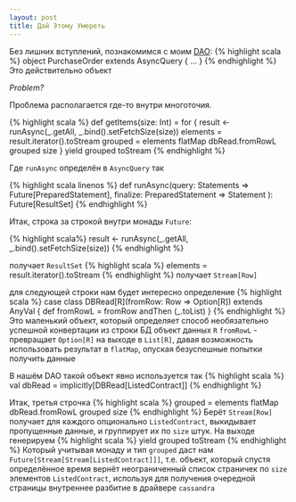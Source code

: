 ```yaml
---
layout: post
title: Дай Этому Умереть
---
```

Без лишних вступлений, познакомимся с моим [DAO](https://ru.wikipedia.org/wiki/Data_Access_Object): 
{% highlight scala %}
object PurchaseOrder extends AsyncQuery {
...
}
{% endhighlight %}
Это действительно объект

*Problem?*

Проблема располагается где-то внутри многоточия.

{% highlight scala %}
def getItems(size: Int) = for {
  result <- runAsync(_.getAll, _.bind().setFetchSize(size))
  elements = result.iterator().toStream
  grouped = elements flatMap dbRead.fromRowL grouped size
} yield grouped toStream
{% endhighlight %}

Где `runAsync` определён в `AsyncQuery` так

{% highlight scala linenos %}
def runAsync(query: Statements ⇒ Future[PreparedStatement],
             finalize: PreparedStatement ⇒ Statement
              ): Future[ResultSet]
{% endhighlight %}

Итак, строка за строкой внутри монады `Future`:

{% highlight scala%}
result <- runAsync(_.getAll, _.bind().setFetchSize(size))
{% endhighlight %}

получает `ResultSet` 
{% highlight scala %}
elements = result.iterator().toStream
{% endhighlight %}
получает `Stream[Row]`

для следующей строки нам будет интересно определение
{% highlight scala %}
case class DBRead[R](fromRow: Row ⇒ Option[R]) extends AnyVal {
  def fromRowL = fromRow andThen (_.toList)
}
{% endhighlight %}
Это маленький объект, который определяет способ необязательно успешной конвертации из строки БД объект данных `R`
`fromRowL` - превращает `Option[R]` на выходе в `List[R]`, давая возможность использовать результат в `flatMap`, опуская безуспешные попытки получить данные

В нашём DAO такой объект явно используется так
{% highlight scala %}
val dbRead = implicitly[DBRead[ListedContract]]
{% endhighlight %}

Итак, третья строчка
{% highlight scala %}
grouped = elements flatMap dbRead.fromRowL grouped size
{% endhighlight %}
Берёт `Stream[Row]` получает для каждого опционально `ListedContract`, выкидывает пропущенные данные, и группирует их по `size` штук.
На выходе генерируем 
{% highlight scala %}
yield grouped toStream
{% endhighlight %}
Который учитывая монаду и тип `grouped` даст нам `Future[Stream[Stream[ListedContract]]]`, т.е. объект, который спустя определённое время вернёт неограниченный список страничек по `size` элементов `ListedContract`, используя для получения очередной страницы внутреннее разбитие в драйвере `cassandra`





